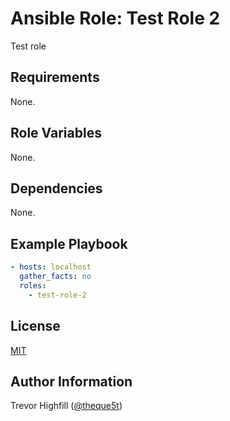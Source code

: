 # Ansible Role: Test Role 2

Test role

## Requirements

None.

## Role Variables

None.

## Dependencies

None.

## Example Playbook

```yaml
- hosts: localhost
  gather_facts: no
  roles:
    - test-role-2
```

## License

[MIT](./LICENSE)

## Author Information

Trevor Highfill ([@theque5t](https://github.com/theque5t))

